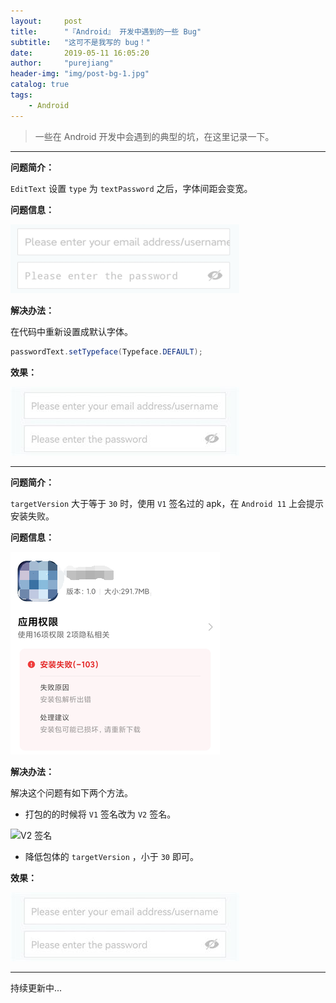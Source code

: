 ```yaml
---
layout:     post
title:      "『Android』 开发中遇到的一些 Bug"
subtitle:   "这可不是我写的 bug！"
date:       2019-05-11 16:05:20
author:     "purejiang"
header-img: "img/post-bg-1.jpg"
catalog: true
tags:
    - Android
---
```


> 一些在 Android 开发中会遇到的典型的坑，在这里记录一下。
---

**问题简介：**

`EditText` 设置 `type` 为 `textPassword` 之后，字体间距会变宽。

**问题信息：**

![字体间距变宽](/img/android/some_bugs/0.png)

**解决办法：**

在代码中重新设置成默认字体。
```java
passwordText.setTypeface(Typeface.DEFAULT);
```
**效果：**

![Screenshot_20220324_162207.jpg](/img/android/some_bugs/1.jpg)

---
**问题简介：**

`targetVersion` 大于等于 `30` 时，使用 `V1` 签名过的 apk，在 `Android 11` 上会提示安装失败。

**问题信息：**

![安装失败](/img/android/some_bugs/2.png)

**解决办法：**

解决这个问题有如下两个方法。

- 打包的的时候将 `V1` 签名改为 `V2` 签名。

![V2 签名](/img/android/some_bugs/3.png)

- 降低包体的 `targetVersion` ，小于 `30` 即可。

**效果：**

![Screenshot_20220324_162207.jpg](/img/android/some_bugs/1.jpg)

---
持续更新中...




